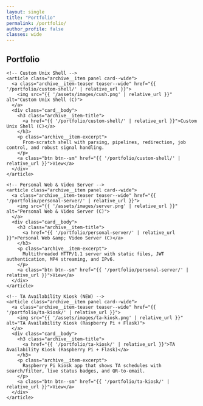 ```yaml
---
layout: single
title: "Portfolio"
permalink: /portfolio/
author_profile: false
classes: wide
---
```


<section class="page__content" itemprop="text">

  <h1 class="page__title">Portfolio</h1>

  <div class="entries-grid entries-grid--wide">

    <!-- Custom Unix Shell -->
    <article class="archive__item panel card--wide">
      <a class="archive__item-teaser teaser--wide" href="{{ '/portfolio/custom-shell/' | relative_url }}">
        <img src="{{ '/assets/images/cush.png' | relative_url }}" alt="Custom Unix Shell (C)">
      </a>
      <div class="card__body">
        <h3 class="archive__item-title">
          <a href="{{ '/portfolio/custom-shell/' | relative_url }}">Custom Unix Shell (C)</a>
        </h3>
        <p class="archive__item-excerpt">
          From-scratch shell with parsing, pipelines, redirection, job control, and robust signal handling.
        </p>
        <a class="btn btn--sm" href="{{ '/portfolio/custom-shell/' | relative_url }}">View</a>
      </div>
    </article>

    <!-- Personal Web & Video Server -->
    <article class="archive__item panel card--wide">
      <a class="archive__item-teaser teaser--wide" href="{{ '/portfolio/personal-server/' | relative_url }}">
        <img src="{{ '/assets/images/server.png' | relative_url }}" alt="Personal Web & Video Server (C)">
      </a>
      <div class="card__body">
        <h3 class="archive__item-title">
          <a href="{{ '/portfolio/personal-server/' | relative_url }}">Personal Web &amp; Video Server (C)</a>
        </h3>
        <p class="archive__item-excerpt">
          Multithreaded HTTP/1.1 server with static files, JWT authentication, MP4 streaming, and IPv6.
        </p>
        <a class="btn btn--sm" href="{{ '/portfolio/personal-server/' | relative_url }}">View</a>
      </div>
    </article>

    <!-- TA Availability Kiosk (NEW) -->
    <article class="archive__item panel card--wide">
      <a class="archive__item-teaser teaser--wide" href="{{ '/portfolio/ta-kiosk/' | relative_url }}">
        <img src="{{ '/assets/images/ta-kiosk.png' | relative_url }}" alt="TA Availability Kiosk (Raspberry Pi + Flask)">
      </a>
      <div class="card__body">
        <h3 class="archive__item-title">
          <a href="{{ '/portfolio/ta-kiosk/' | relative_url }}">TA Availability Kiosk (Raspberry Pi + Flask)</a>
        </h3>
        <p class="archive__item-excerpt">
          Raspberry Pi kiosk app that shows TA schedules with search/filter, live status badges, and QR-to-email.
        </p>
        <a class="btn btn--sm" href="{{ '/portfolio/ta-kiosk/' | relative_url }}">View</a>
      </div>
    </article>

  </div>
</section>
